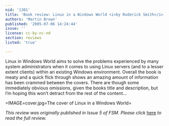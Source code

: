 ```yaml
---
nid: '1301'
title: 'Book review: Linux in a Windows World <i>by Roderick Smith</i>'
authors: 'Martin Brown'
published: '2005-07-06 14:24:44'
issue: ''
license: cc-by-nc-nd
section: reviews
listed: 'true'

---
```

Linux in Windows World aims to solve the problems experienced by many system administrators when it comes to using Linux servers (and to a lesser extent clients) within an existing Windows environment. Overall the book is meaty and a quick flick through shows an amazing amount of information has been crammed between the covers. There are though some immediately obvious omissions, given the books title and description, but I’m hoping this won’t detract from the rest of the content...


=IMAGE=cover.jpg=The cover of Linux in a Windows World=

_This review was originally published in Issue 5 of FSM. Please click_ [here](http://www.freesoftwaremagazine.com/articles/book_review-linux_in_windows_world/) _to read the full review._

